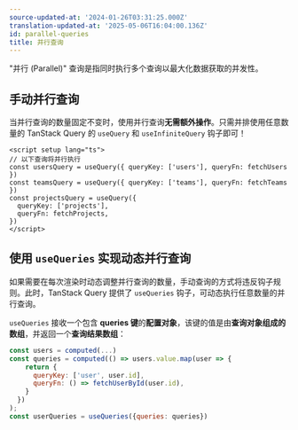 ```yaml
---
source-updated-at: '2024-01-26T03:31:25.000Z'
translation-updated-at: '2025-05-06T16:04:00.136Z'
id: parallel-queries
title: 并行查询
---
```


"并行 (Parallel)" 查询是指同时执行多个查询以最大化数据获取的并发性。

## 手动并行查询

当并行查询的数量固定不变时，使用并行查询**无需额外操作**。只需并排使用任意数量的 TanStack Query 的 `useQuery` 和 `useInfiniteQuery` 钩子即可！

```vue
<script setup lang="ts">
// 以下查询将并行执行
const usersQuery = useQuery({ queryKey: ['users'], queryFn: fetchUsers })
const teamsQuery = useQuery({ queryKey: ['teams'], queryFn: fetchTeams })
const projectsQuery = useQuery({
  queryKey: ['projects'],
  queryFn: fetchProjects,
})
</script>
```

## 使用 `useQueries` 实现动态并行查询

如果需要在每次渲染时动态调整并行查询的数量，手动查询的方式将违反钩子规则。此时，TanStack Query 提供了 `useQueries` 钩子，可动态执行任意数量的并行查询。

`useQueries` 接收一个包含 **queries 键**的**配置对象**，该键的值是由**查询对象组成的数组**，并返回一个**查询结果数组**：

```js
const users = computed(...)
const queries = computed(() => users.value.map(user => {
    return {
      queryKey: ['user', user.id],
      queryFn: () => fetchUserById(user.id),
    }
  })
);
const userQueries = useQueries({queries: queries})
```
